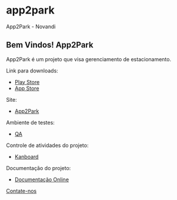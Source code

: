 # app2park

App2Park - Novandi

## Bem Vindos! App2Park

App2Park é um projeto que visa gerenciamento de estacionamento.

Link para downloads:

- [Play Store](http://app2park.com/app)
- [App Store](http://app2park.com/app)

Site:

- [App2Park](http://app2park.com)

Ambiente de testes:

- [QA](http://qa.app2park.com/app)

Controle de atividades do projeto:

- [Kanboard](http://18.215.79.44/kanboard/?controller=BoardViewController&action=show&project_id=3)

Documentação do projeto:

- [Documentação Online](http://18.215.79.44/kanboard/?controller=WikiController&action=show&plugin=wiki&project_id=3)

[Contate-nos](https://flutter.dev/docs)

